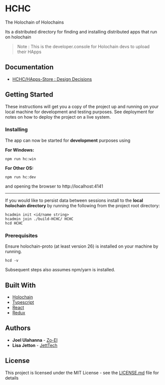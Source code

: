# HCHC

The Holochain of Holochains

Its a distributed directory for finding and installing distributed apps that run on holochain

> Note : This is the developer.console for Holochain devs to upload their HApps

## Documentation
- [HCHC/HApps-Store : Design Decisions](https://hackmd.io/uBkCcxybSWyQ-h60dEi8bg)

## Getting Started

These instructions will get you a copy of the project up and running on your local machine for development and testing purposes. See deployment for notes on how to deploy the project on a live system.

### Installing

The app can now be started for **development** purposes using

**For Windows:**
```
npm run hc:win
```
**For Other OS:**
```
npm run hc:dev
```
and opening the browser to http://localhost:4141

---
If you would like to persist data between sessions install to the **local holochain directory** by running the following from the project root directory:
```
hcadmin init <id/name string>
hcadmin join ./build-HCHC/ HCHC
hcd HCHC
```
### Prerequisites
Ensure holochain-proto (at least version 26) is installed on your machine by running.

```
hcd -v
```
Subsequent steps also assumes npm/yarn is installed.

## Built With

* [Holochain](https://github.com/holochain/holochain-proto)
* [Typescript](https://github.com/Microsoft/TypeScript)
* [React](https://reactjs.org/)
* [Redux](https://redux.js.org/)

## Authors

* **Joel Ulahanna** - [Zo-El](https://github.com/zo-el)
* **Lisa Jetton** - [JettTech](https://github.com/JettTech)

## License

This project is licensed under the MIT License - see the [LICENSE.md](LICENSE.md) file for details

